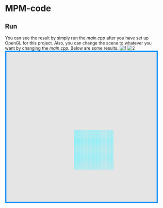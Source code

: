 # MPM-code

## Run
You can see the result by simply run the *main.cpp* after you have set up OpenGL for this project. Also, you can change the scene to whatever you want by changing the *main.cpp*. Below are some results.
![1](pictures/image6.gif)
![2](pictures/image10.gif)
![3](pictures/image13.gif)